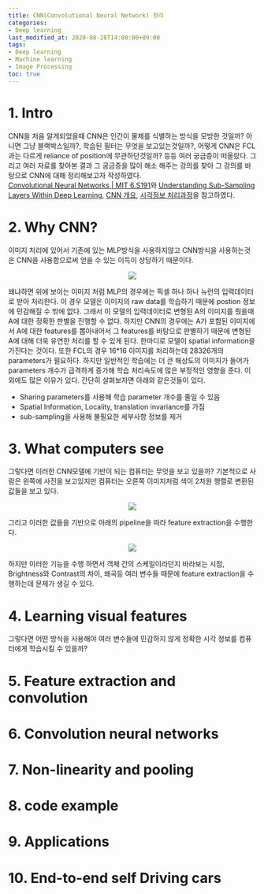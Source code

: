 ```yaml
---
title: CNN(Convolutional Neural Network) 정리
categories:
- Deep learning
last_modified_at: 2020-08-28T14:00:00+09:00
tags:
- Deep learning
- Machine learning
- Image Processing
toc: true
---
```

# 1. Intro
CNN을 처음 알게되었을때 CNN은 인간이 물체를 식별하는 방식을 모방한 것일까? 아니면 그냥 블랙박스일까?, 학습된 필터는 무엇을 보고있는것일까?, 어떻게 CNN은 FCL과는 다르게 reliance of position에 무관하단것일까? 등등 여러 궁금증이 떠올랐다. 그리고 여러 자료를 찾아본 결과 그 궁금증을 많이 해소 해주는 강의를 찾아 그 강의를 바탕으로 CNN에 대해 정리해보고자 작성하였다.  
[Convolutional Neural Networks | MIT 6.S191](https://youtu.be/iaSUYvmCekI)와
[ Understanding Sub-Sampling Layers Within Deep Learning](https://towardsdatascience.com/you-should-understand-sub-sampling-layers-within-deep-learning-b51016acd551), [CNN 개요](https://blog.naver.com/laonple/220587920012), [시각정보 처리과정](https://aidalab.tistory.com/23)을 참고하였다.
# 2. Why CNN?
이미지 처리에 있어서 기존에 있는 MLP방식을 사용하지않고 CNN방식을 사용하는것은 CNN을 사용함으로써 얻을 수 있는 이득이 상당하기 때문이다.
<p align="center"><img src="https://user-images.githubusercontent.com/56510688/90860659-5efe2d80-e3c5-11ea-8a11-9d2575274a9c.png"></p>
왜냐하면 위에 보이는 이미지 처럼 MLP의 경우에는 픽셀 하나 하나 뉴런의 입력데이터로 받아 처리한다. 이 경우 모델은 이미지의 raw data를 학습하기 때문에 postion 정보에 민감해질 수 밖에 없다. 그래서 이 모델의 입력데이터로 변형된 A의 이미지를 줬을때 A에 대한 정확한 판별을 진행할 수 없다. 하지만 CNN의 경우에는 A가 포함된 이미지에서 A에 대한 features를 뽑아내어서 그 features를 바탕으로 판별하기 때문에 변형된 A에 대해 더욱 유연한 처리를 할 수 있게 된다. 한마디로 모델이 spatial information을 가진다는 것이다. 또한 FCL의 경우 16*16 이미지를 처리하는데 28326개의 parameters가 필요하다. 하지만 일반적인 학습에는 더 큰 해상도의 이미지가 들어가 parameters 개수가 급격하게 증가해 학습 처리속도에 많은 부정적인 영향을 준다. 이외에도 많은 이유가 있다. 간단히 살펴보자면 아래와 같은것들이 있다.

- Sharing parameters를 사용해 학습 parameter 개수를 줄일 수 있음
- Spatial Information, Locality, translation invariance를 가짐
- sub-sampling을 사용해 불필요한 세부사항 정보를 제거


# 3. What computers see
그렇다면 이러한 CNN모델에 기반이 되는 컴퓨터는 무엇을 보고 있을까? 기본적으로 사람은 왼쪽에 사진을 보고있지만 컴퓨터는 오른쪽 이미지처럼 색이 2차원 행렬로 변환된 값들을 보고 있다.
<p align="center"><img src="https://user-images.githubusercontent.com/56510688/91566494-bdf01380-e97e-11ea-9aa2-19884c55cb2f.png"></p>
그리고 이러한 값들을 기반으로 아래의 pipeline을 따라 feature extraction을 수행한다.
<p align="center"><img src="https://user-images.githubusercontent.com/56510688/91590175-e6373c80-e995-11ea-9823-613b818b496a.png"></p>
 하지만 이러한 기능을 수행 하면서 객체 간의 스케일이라던지 바라보는 시점, Brightness와 Contrast의 차이, 왜곡등 여러 변수들 때문에 feature extraction을 수행하는데 문제가 생길 수 있다.

# 4. Learning visual features
그렇다면 어떤 방식을 사용해야 여러 변수들에 민감하지 않게 정확한 시각 정보를 컴퓨터에게 학습시킬 수 있을까?


# 5. Feature extraction and convolution


# 6. Convolution neural networks


# 7. Non-linearity and pooling


# 8. code example


# 9. Applications


# 10. End-to-end self Driving cars

